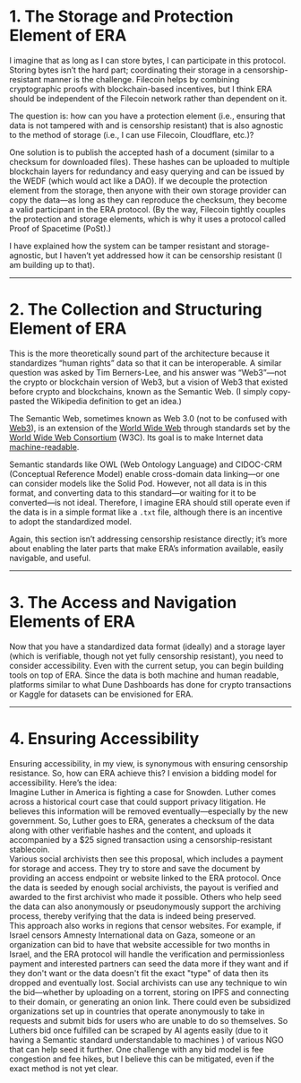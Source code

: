 # 1. The Storage and Protection Element of ERA

I imagine that as long as I can store bytes, I can participate in this protocol. Storing bytes isn’t the hard part; coordinating their storage in a censorship-resistant manner is the challenge. Filecoin helps by combining cryptographic proofs with blockchain-based incentives, but I think ERA should be independent of the Filecoin network rather than dependent on it.

The question is: how can you have a protection element (i.e., ensuring that data is not tampered with and is censorship resistant) that is also agnostic to the method of storage (i.e., I can use Filecoin, Cloudflare, etc.)?

One solution is to publish the accepted hash of a document (similar to a checksum for downloaded files). These hashes can be uploaded to multiple blockchain layers for redundancy and easy querying and can be issued by the WEDF (which would act like a DAO). If we decouple the protection element from the storage, then anyone with their own storage provider can copy the data—as long as they can reproduce the checksum, they become a valid participant in the ERA protocol. (By the way, Filecoin tightly couples the protection and storage elements, which is why it uses a protocol called Proof of Spacetime (PoSt).)

I have explained how the system can be tamper resistant and storage-agnostic, but I haven’t yet addressed how it can be censorship resistant (I am building up to that).

---

# 2. The Collection and Structuring Element of ERA

This is the more theoretically sound part of the architecture because it standardizes “human rights” data so that it can be interoperable. A similar question was asked by Tim Berners-Lee, and his answer was “Web3”—not the crypto or blockchain version of Web3, but a vision of Web3 that existed before crypto and blockchains, known as the Semantic Web. (I simply copy-pasted the Wikipedia definition to get an idea.)

The Semantic Web, sometimes known as Web 3.0 (not to be confused with [Web3](https://en.wikipedia.org/wiki/Web3 "Web3")), is an extension of the [World Wide Web](https://en.wikipedia.org/wiki/World_Wide_Web "World Wide Web") through standards set by the [World Wide Web Consortium](https://en.wikipedia.org/wiki/World_Wide_Web_Consortium "World Wide Web Consortium") (W3C). Its goal is to make Internet data [machine-readable](https://en.wikipedia.org/wiki/Machine-readable "Machine-readable").

Semantic standards like OWL (Web Ontology Language) and CIDOC-CRM (Conceptual Reference Model) enable cross-domain data linking—or one can consider models like the Solid Pod. However, not all data is in this format, and converting data to this standard—or waiting for it to be converted—is not ideal. Therefore, I imagine ERA should still operate even if the data is in a simple format like a `.txt` file, although there is an incentive to adopt the standardized model.

Again, this section isn’t addressing censorship resistance directly; it’s more about enabling the later parts that make ERA’s information available, easily navigable, and useful.

---

# 3. The Access and Navigation Elements of ERA

Now that you have a standardized data format (ideally) and a storage layer (which is verifiable, though not yet fully censorship resistant), you need to consider accessibility. Even with the current setup, you can begin building tools on top of ERA. Since the data is both machine and human readable, platforms similar to what Dune Dashboards has done for crypto transactions or Kaggle for datasets can be envisioned for ERA.

---

# 4. Ensuring Accessibility

Ensuring accessibility, in my view, is synonymous with ensuring censorship resistance. So, how can ERA achieve this? I envision a bidding model for accessibility. Here’s the idea:  
Imagine Luther in America is fighting a case for Snowden. Luther comes across a historical court case that could support privacy litigation. He believes this information will be removed eventually—especially by the new government. So, Luther goes to ERA, generates a checksum of the data along with other verifiable hashes and the content, and uploads it accompanied by a $25 signed transaction using a censorship-resistant stablecoin.  
Various social archivists then see this proposal, which includes a payment for storage and access. They try to store and save the document by providing an access endpoint or website linked to the ERA protocol. Once the data is seeded by enough social archivists, the payout is verified and awarded to the first archivist who made it possible. Others who help seed the data can also anonymously or pseudonymously support the archiving process, thereby verifying that the data is indeed being preserved.  
This approach also works in regions that censor websites. For example, if Israel censors Amnesty International data on Gaza, someone or an organization can bid to have that website accessible for two months in Israel, and the ERA protocol will handle the verification and permissionless payment and interested partners can seed the data more if they want and if they don't want or the data doesn't fit the exact "type" of data then its dropped and eventually lost. Social archivists can use any technique to win the bid—whether by uploading on a torrent, storing on IPFS and connecting to their domain, or generating an onion link. There could even be subsidized organizations set up in countries that operate anonymously to take in requests and submit bids for users who are unable to do so themselves. So Luthers bid  once fulfilled can be scraped by AI agents  easily (due to it having a Semantic standard understandable to machines ) of various NGO that can help seed it  further. 
One challenge with any bid model is fee congestion and fee hikes, but I believe this can be mitigated, even if the exact method is not yet clear.
